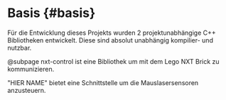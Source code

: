 Basis {#basis}
===

Für die Entwicklung dieses Projekts wurden 2 projektunabhängige C++
Bibliotheken entwickelt. Diese sind absolut unabhängig kompilier- und
nutzbar.

@subpage nxt-control ist eine Bibliothek um mit dem Lego NXT Brick zu
kommunizieren.

"HIER NAME" bietet eine Schnittstelle um die Mauslasersensoren
anzusteuern.
